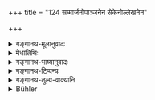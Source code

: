 +++
title = "124 सम्मार्जनोपाञ्जनेन सेकेनोल्लेखनेन"

+++

<details><summary>गङ्गानथ-मूलानुवादः</summary>

By cleaning and smearing, by sprinkling and by scraping, and by the lodging of cows—by these five land become purified.—(122).
</details>

<details><summary>मेधातिथिः</summary>

**सेको** गोमूत्रेणोदकेन वा । क्षीरेणापि क्वचिद् उक्तः । **उल्लेखनं** शस्त्रादिना लेखाकरणम् आवापनं च । "आवापनं च भूमेः" (ग्ध् १.३२) इति गौतमनिर्देशाद् एव । **पञ्चभिर्** इति पुनर्वचनम् अभिघातापेक्षया व्यस्तसमस्तप्रयोगदर्शनार्थम् । तत्र **संमार्जन**शून्यं शोधनम् **उपाञ्जनं** त्व् अवकररहितायाः केवलम् अपि । मूत्रपूरीषादिलेपे उल्लेखनसंमार्जने । सेको नदीपुलिनवनादिषु । **गवां परिवासः** एकाहमात्रं गोष्ठीकरणम् । एतच् च श्मशानभुवः सर्वं कर्तव्यम् । आवपनं तु यत्र पूर्वम् अस्थिकपालिकाद्य् अस्ति तद् उद्धृत्य मृदाम् अन्यासां प्र्क्षेपः, यत्र चान्तर्हितम् एवमादिकालान्तरेणाशङ्क्यमानसद्भावम् इत्यादिवत् तत्रापि ॥ ५.१२२ ॥
</details>

<details><summary>गङ्गानथ-भाष्यानुवादः</summary>

*Sprinkling*—with cow’s urine or water; or by milk, as laid down in some
books.

‘*Scraping*.’—Scratching with some weapon and then throwing away the scraped earth, according to Gautama’s direction that ‘of land there should be throwing away’ (1.32).

‘*By these five*.’—This re-iteration is with a view to indicate that the methods may be used singly or collectively. ‘*Smearing* without ‘*cleaning*’, is a means of purifying a spot which is not supplied with a dust-inn. If the ground is stained with urine or ordure, there should be *scraping* and *sweeping*. In the case of river-banks and forests, there should be sprinkling with water.

‘*Lodging of cows*’—making the land a cow-pen for a single day.

All this should be done in the case of land lying near the cremation-ground. In the case of land containing bones and skull, a portion of the earth should be taken out and thrown away to another place; also where all these may not be visible, but where their existence and subsequent appearance may be suspected.—(122).
</details>

<details><summary>गङ्गानथ-टिप्पन्यः</summary>

(Verse 124 of others.)

This verse is quoted in *Hemādri* (Śrāddha, p. 821).
</details>

<details><summary>गङ्गानथ-तुल्य-वाक्यानि</summary>

*Devala* (Aparārka, p. 265).—(See under 121.)

*Yama* (Do.).—(See under 121.)

*Baudhāyana* (1.9.11).—‘Land becomes pure, according to the degree of
defilement, by sweeping, by sprinkling, by smearing with cow-dung, by
scattering pure earth over it, and by scraping.’

*Baudhāyana* (1.13.16-20).—‘If solid earth is defiled, it should be
smeared with cow-dung; loose earth is cleansed by ploughing;—moist earth
by bringing pure earth and covering with it; land is purified in four
ways—by being trod on by cows, by digging, by lighting fire on it and by
rain falling on it,—fifthly by smearing it with cow-dung and sixthly,
through lapse of time.’

*Gautama* (1.32).—‘Scattering earth over it is a method of purifying
land.’

*Vaśiṣṭha* (3.56).—‘Land becomes pure according to the degree of
defilement, by sweeping, by smearing with cowdung, by scraping, by
sprinkling and by heaping earth on it.’

*Vaśiṣṭha* (?.57).—(Same as Manu.)

*Yājñavalkya* (1.188).—‘The ground is purified by sweeping, burning and
lapse of time, by cows walking over it, by sprinkling and scraping.’
</details>

<details><summary>Bühler</summary>

124	Land is purified by (the following) five (modes, viz.) by sweeping, by smearing (it with cowdung), by sprinkling (it with cows' urine or milk), by scraping, and by cows staying (on it during a day and night).
</details>

